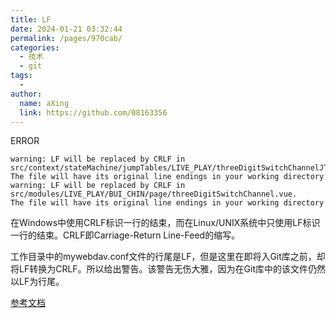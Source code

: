 ```yaml
---
title: LF
date: 2024-01-21 03:32:44
permalink: /pages/970cab/
categories:
  - 技术
  - git
tags:
  - 
author: 
  name: aXing
  link: https://github.com/08163356
---
```

ERROR

```
warning: LF will be replaced by CRLF in src/context/stateMachine/jumpTables/LIVE_PLAY/threeDigitSwitchChannelJT.js.
The file will have its original line endings in your working directory
warning: LF will be replaced by CRLF in src/modules/LIVE_PLAY/BUI_CHIN/page/threeDigitSwitchChannel.vue.
The file will have its original line endings in your working directory
```

在Windows中使用CRLF标识一行的结束，而在Linux/UNIX系统中只使用LF标识一行的结束。CRLF即Carriage-Return Line-Feed的缩写。

工作目录中的mywebdav.conf文件的行尾是LF，但是这里在即将入Git库之前，却将LF转换为CRLF。所以给出警告。该警告无伤大雅，因为在Git库中的该文件仍然以LF为行尾。

[参考文档](https://blog.csdn.net/taiyangdao/article/details/78629107)

